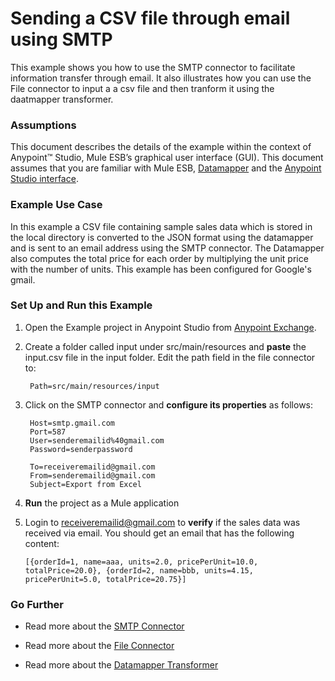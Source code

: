 # Sending a CSV file through email using SMTP


This example shows you how to use the SMTP connector to facilitate information transfer through email. It also illustrates how you can use the File connector to input a a csv file and then tranform it using the daatmapper transformer.

### Assumptions

This document describes the details of the example within the context of Anypoint™ Studio, Mule ESB’s graphical user interface (GUI). This document assumes that you are familiar with Mule ESB, [Datamapper](http://www.mulesoft.org/documentation/display/current/Datamapper+User+Guide+and+Reference) and the [Anypoint Studio interface](http://www.mulesoft.org/documentation/display/current/Anypoint+Studio+Essentials). 

### Example Use Case

In this example a CSV file containing sample sales data which is stored in the local directory is converted to the JSON format using the datamapper and is sent to an email address using the SMTP connector. The Datamapper also computes the total price for each order by multiplying the unit price with the number of units. This example has been configured for Google's gmail.

### Set Up and Run this Example

1. Open the Example project in Anypoint Studio from [Anypoint Exchange](http://www.mulesoft.org/documentation/display/current/The+Library).

2. Create a folder called input under src/main/resources and **paste** the input.csv file in the input folder. Edit the path field in the file connector to:
    
        Path=src/main/resources/input
 

3. Click on the SMTP connector and **configure its properties** as follows:

        Host=smtp.gmail.com
        Port=587
        User=senderemailid%40gmail.com
        Password=senderpassword

        To=receiveremailid@gmail.com
        From=senderemailid@gmail.com
        Subject=Export from Excel
    
4. **Run** the project as a Mule application

5. Login to receiveremailid@gmail.com to **verify** if the sales data was received via email. You should get an email that has the following content:

       [{orderId=1, name=aaa, units=2.0, pricePerUnit=10.0, totalPrice=20.0}, {orderId=2, name=bbb, units=4.15, pricePerUnit=5.0, totalPrice=20.75}]

### Go Further

* Read more about the [SMTP Connector](http://www.mulesoft.org/documentation/display/current/SMTP+Transport+Reference)

* Read more about the [File Connector](http://www.mulesoft.org/documentation/display/current/File+Transport+Reference)

* Read more about the [Datamapper Transformer](http://www.mulesoft.org/documentation/display/current/Datamapper+User+Guide+and+Reference)
